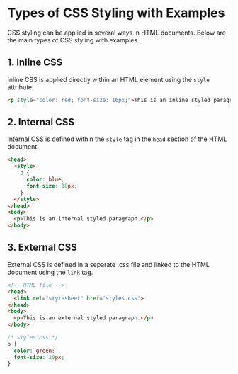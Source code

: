 # Types of CSS Styling with Examples

CSS styling can be applied in several ways in HTML documents. Below are the main types of CSS styling with examples.

## 1. Inline CSS
Inline CSS is applied directly within an HTML element using the `style` attribute.

```html
<p style="color: red; font-size: 16px;">This is an inline styled paragraph.</p>
```
## 2. Internal CSS
Internal CSS is defined within the `style` tag in the `head` section of the HTML document.

```HTML
<head>
  <style>
    p {
      color: blue;
      font-size: 18px;
    }
  </style>
</head>
<body>
  <p>This is an internal styled paragraph.</p>
</body>

```

## 3. External CSS
External CSS is defined in a separate .css file and linked to the HTML document using the `link` tag.

```html
<!-- HTML file -->
<head>
  <link rel="stylesheet" href="styles.css">
</head>
<body>
  <p>This is an external styled paragraph.</p>
</body>

```

```CSS
/* styles.css */
p {
  color: green;
  font-size: 20px;
}

```